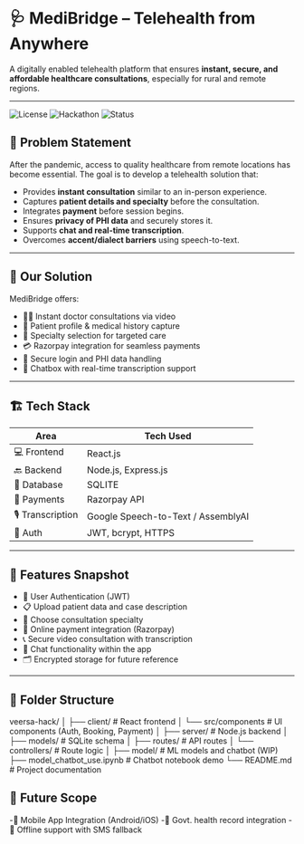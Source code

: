 # 🩺 MediBridge – Telehealth from Anywhere

A digitally enabled telehealth platform that ensures **instant, secure, and affordable healthcare consultations**, especially for rural and remote regions.

---

![License](https://img.shields.io/badge/license-MIT-blue.svg)
![Hackathon](https://img.shields.io/badge/Hackathon-Veersa%202025-orange)
![Status](https://img.shields.io/badge/status-Prototype-green)


## 📌 Problem Statement

After the pandemic, access to quality healthcare from remote locations has become essential. The goal is to develop a telehealth solution that:

- Provides **instant consultation** similar to an in-person experience.
- Captures **patient details and specialty** before the consultation.
- Integrates **payment** before session begins.
- Ensures **privacy of PHI data** and securely stores it.
- Supports **chat and real-time transcription**.
- Overcomes **accent/dialect barriers** using speech-to-text.

---

## 🧠 Our Solution

MediBridge offers:

- 🧑‍⚕️ Instant doctor consultations via video
- 📄 Patient profile & medical history capture
- 🏥 Specialty selection for targeted care
- 💳 Razorpay integration for seamless payments
- 🔐 Secure login and PHI data handling
- 💬 Chatbox with real-time transcription support

---

## 🏗️ Tech Stack

| Area         | Tech Used                            |
|--------------|---------------------------------------|
| 💻 Frontend  | React.js                              |
| 🔙 Backend   | Node.js, Express.js                   |
| 💾 Database  | SQLITE                              |
| 💸 Payments  | Razorpay API                          |
| 🎙️ Transcription | Google Speech-to-Text / AssemblyAI |
| 🔐 Auth      | JWT, bcrypt, HTTPS                    |

---

## 🧾 Features Snapshot

- 🔐 User Authentication (JWT)
- 📋 Upload patient data and case description
- 🎯 Choose consultation specialty
- 💸 Online payment integration (Razorpay)
- 📞 Secure video consultation with transcription
- 💬 Chat functionality within the app
- 🗂️ Encrypted storage for future reference

---

## 📁 Folder Structure

veersa-hack/
│
├── client/ # React frontend
│ └── src/components # UI components (Auth, Booking, Payment)
│
├── server/ # Node.js backend
│ ├── models/ # SQLite schema
│ ├── routes/ # API routes
│ └── controllers/ # Route logic
│
├── model/ # ML models and chatbot (WIP)
├── model_chatbot_use.ipynb # Chatbot notebook demo
└── README.md # Project documentation


## 🔮 Future Scope
-📱 Mobile App Integration (Android/iOS)
-🧾 Govt. health record integration
-📶 Offline support with SMS fallback


